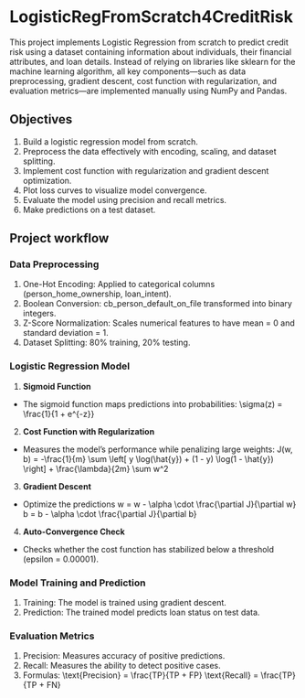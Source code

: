 # LogisticRegFromScratch4CreditRisk
This project implements Logistic Regression from scratch to predict credit risk using a dataset containing information about individuals, their financial attributes, and loan details. Instead of relying on libraries like sklearn for the machine learning algorithm, all key components—such as data preprocessing, gradient descent, cost function with regularization, and evaluation metrics—are implemented manually using NumPy and Pandas.

## Objectives
1. Build a logistic regression model from scratch.
2. Preprocess the data effectively with encoding, scaling, and dataset splitting.
3. Implement cost function with regularization and gradient descent optimization.
4. Plot loss curves to visualize model convergence.
5. Evaluate the model using precision and recall metrics.
6. Make predictions on a test dataset.

## Project workflow

### Data Preprocessing
1. One-Hot Encoding: Applied to categorical columns (person_home_ownership, loan_intent).
2. Boolean Conversion: cb_person_default_on_file transformed into binary integers.
3. Z-Score Normalization: Scales numerical features to have mean = 0 and standard deviation = 1.
4. Dataset Splitting: 80% training, 20% testing.

### Logistic Regression Model
1. **Sigmoid Function**
- The sigmoid function maps predictions into probabilities:
        \sigma(z) = \frac{1}{1 + e^{-z}}

2. **Cost Function with Regularization**
- Measures the model’s performance while penalizing large weights:
        J(w, b) = -\frac{1}{m} \sum \left[ y \log(\hat{y}) + (1 - y) \log(1 - \hat{y}) \right] + \frac{\lambda}{2m} \sum w^2

3. **Gradient Descent**
- Optimize the predictions
        w = w - \alpha \cdot \frac{\partial J}{\partial w}
        b = b - \alpha \cdot \frac{\partial J}{\partial b}

4. **Auto-Convergence Check**
- Checks whether the cost function has stabilized below a threshold (epsilon = 0.00001).

### Model Training and Prediction
1. Training: The model is trained using gradient descent.
2. Prediction: The trained model predicts loan status on test data.

### Evaluation Metrics
1. Precision: Measures accuracy of positive predictions.
2. Recall: Measures the ability to detect positive cases.
3. Formulas:
        \text{Precision} = \frac{TP}{TP + FP}
        \text{Recall} = \frac{TP}{TP + FN}

